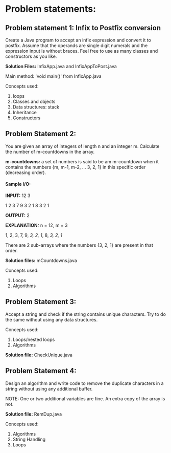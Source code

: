 # Problem statements:

## Problem statement 1: Infix to Postfix conversion

Create a Java program to accept an infix expression and convert it to postfix. Assume that the operands are single digit numerals and the expression input is without braces. Feel free to use as many classes and constructors as you like.

**Solution Files:** InfixApp.java and InfixAppToPost.java

Main method: 'void main()' from InfixApp.java

Concepts used:
1. loops
2. Classes and objects
3. Data structures: stack
4. Inheritance
5. Constructors

## Problem Statement 2: 

You are given an array of integers of length n and an integer m. Calculate the number of m-countdowns in the array.

**m-countdowns:** a set of numbers is said to be am m-countdown when it contains the numbers {m, m-1, m-2, ... 3, 2, 1} in this specific order (decreasing order).

#### Sample I/O:

**INPUT:** 
12 3

1 2 3 7 9 3 2 1 8 3 2 1

**OUTPUT:** 2

**EXPLANATION:** n = 12, m = 3

1, 2, 3, 7, 9, *3, 2, 1*, 8, *3, 2, 1*

There are 2 sub-arrays where the numbers {3, 2, 1} are present in that order.

**Solution files:** mCountdowns.java

Concepts used:
1. Loops
2. Algorithms

## Problem Statement 3:

Accept a string and check if the string contains unique characters. Try to do the same without using any data structures.

Concepts used:
1. Loops/nested loops
2. Algorithms

**Solution file:** CheckUnique.java

## Problem Statement 4:

Design an algorithm and write code to remove the duplicate characters in a string without using any additional buffer.

NOTE: One or two additional variables are fine. An extra copy of the array is not.

**Solution file:** RemDup.java

Concepts used:
1. Algorithms
2. String Handling
3. Loops
